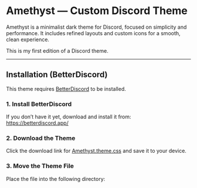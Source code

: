 # Amethyst — Custom Discord Theme

Amethyst is a minimalist dark theme for Discord, focused on simplicity and performance. It includes refined layouts and custom icons for a smooth, clean experience.

This is my first edition of a Discord theme.

---

## Installation (BetterDiscord)

This theme requires [BetterDiscord](https://betterdiscord.app/) to be installed.

### 1. Install BetterDiscord

If you don’t have it yet, download and install it from:  
https://betterdiscord.app/

### 2. Download the Theme

Click the download link for [Amethyst.theme.css](https://github.com/Hixo-9/Amethyst/releases/tag/1.0/) and save it to your device.

### 3. Move the Theme File

Place the file into the following directory:


